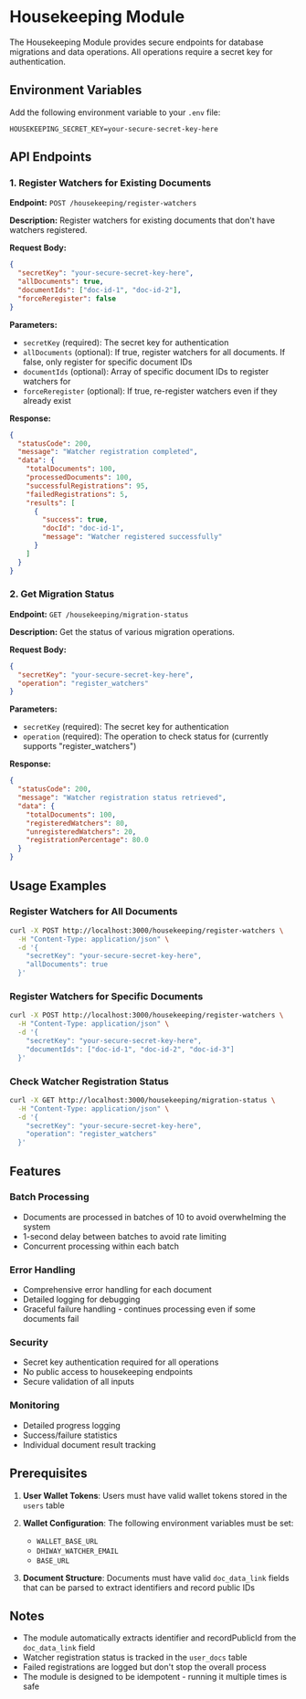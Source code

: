 # Housekeeping Module

The Housekeeping Module provides secure endpoints for database migrations and data operations. All operations require a secret key for authentication.

## Environment Variables

Add the following environment variable to your `.env` file:

```env
HOUSEKEEPING_SECRET_KEY=your-secure-secret-key-here
```

## API Endpoints

### 1. Register Watchers for Existing Documents

**Endpoint:** `POST /housekeeping/register-watchers`

**Description:** Register watchers for existing documents that don't have watchers registered.

**Request Body:**
```json
{
  "secretKey": "your-secure-secret-key-here",
  "allDocuments": true,
  "documentIds": ["doc-id-1", "doc-id-2"],
  "forceReregister": false
}
```

**Parameters:**
- `secretKey` (required): The secret key for authentication
- `allDocuments` (optional): If true, register watchers for all documents. If false, only register for specific document IDs
- `documentIds` (optional): Array of specific document IDs to register watchers for
- `forceReregister` (optional): If true, re-register watchers even if they already exist

**Response:**
```json
{
  "statusCode": 200,
  "message": "Watcher registration completed",
  "data": {
    "totalDocuments": 100,
    "processedDocuments": 100,
    "successfulRegistrations": 95,
    "failedRegistrations": 5,
    "results": [
      {
        "success": true,
        "docId": "doc-id-1",
        "message": "Watcher registered successfully"
      }
    ]
  }
}
```

### 2. Get Migration Status

**Endpoint:** `GET /housekeeping/migration-status`

**Description:** Get the status of various migration operations.

**Request Body:**
```json
{
  "secretKey": "your-secure-secret-key-here",
  "operation": "register_watchers"
}
```

**Parameters:**
- `secretKey` (required): The secret key for authentication
- `operation` (required): The operation to check status for (currently supports "register_watchers")

**Response:**
```json
{
  "statusCode": 200,
  "message": "Watcher registration status retrieved",
  "data": {
    "totalDocuments": 100,
    "registeredWatchers": 80,
    "unregisteredWatchers": 20,
    "registrationPercentage": 80.0
  }
}
```

## Usage Examples

### Register Watchers for All Documents

```bash
curl -X POST http://localhost:3000/housekeeping/register-watchers \
  -H "Content-Type: application/json" \
  -d '{
    "secretKey": "your-secure-secret-key-here",
    "allDocuments": true
  }'
```

### Register Watchers for Specific Documents

```bash
curl -X POST http://localhost:3000/housekeeping/register-watchers \
  -H "Content-Type: application/json" \
  -d '{
    "secretKey": "your-secure-secret-key-here",
    "documentIds": ["doc-id-1", "doc-id-2", "doc-id-3"]
  }'
```

### Check Watcher Registration Status

```bash
curl -X GET http://localhost:3000/housekeeping/migration-status \
  -H "Content-Type: application/json" \
  -d '{
    "secretKey": "your-secure-secret-key-here",
    "operation": "register_watchers"
  }'
```

## Features

### Batch Processing
- Documents are processed in batches of 10 to avoid overwhelming the system
- 1-second delay between batches to avoid rate limiting
- Concurrent processing within each batch

### Error Handling
- Comprehensive error handling for each document
- Detailed logging for debugging
- Graceful failure handling - continues processing even if some documents fail

### Security
- Secret key authentication required for all operations
- No public access to housekeeping endpoints
- Secure validation of all inputs

### Monitoring
- Detailed progress logging
- Success/failure statistics
- Individual document result tracking

## Prerequisites

1. **User Wallet Tokens**: Users must have valid wallet tokens stored in the `users` table
2. **Wallet Configuration**: The following environment variables must be set:
   - `WALLET_BASE_URL`
   - `DHIWAY_WATCHER_EMAIL`
   - `BASE_URL`

3. **Document Structure**: Documents must have valid `doc_data_link` fields that can be parsed to extract identifiers and record public IDs

## Notes

- The module automatically extracts identifier and recordPublicId from the `doc_data_link` field
- Watcher registration status is tracked in the `user_docs` table
- Failed registrations are logged but don't stop the overall process
- The module is designed to be idempotent - running it multiple times is safe 